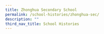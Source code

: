 ```yaml
---
title: Zhonghua Secondary School
permalink: /school-histories/zhonghua-sec/
description: ""
third_nav_title: School Histories
---
```


